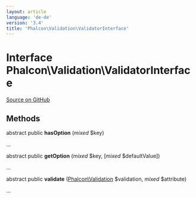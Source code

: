 ```yaml
---
layout: article
language: 'de-de'
version: '3.4'
title: 'Phalcon\Validation\ValidatorInterface'
---
```


# Interface **Phalcon\Validation\ValidatorInterface**

<a href="https://github.com/phalcon/cphalcon/tree/v3.4.0/phalcon/validation/validatorinterface.zep" class="btn btn-default btn-sm">Source on GitHub</a>

## Methods

abstract public **hasOption** (*mixed* $key)

...

abstract public **getOption** (*mixed* $key, [*mixed* $defaultValue])

...

abstract public **validate** ([Phalcon\Validation](/3.4/en/api/Phalcon_Validation) $validation, *mixed* $attribute)

...